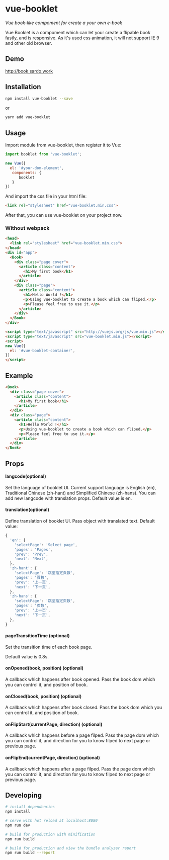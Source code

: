 # vue-booklet
*Vue book-like compoment for create a your own e-book*

Vue Booklet is a compoment which can let your create a flipable book fastly, and is responsive.
As it's used css animation, it will not support IE 9 and other old browser.

## Demo

http://book.sardo.work

## Installation
```bash
npm install vue-booklet --save
```

or

```bash
yarn add vue-booklet
```

## Usage

Import module from vue-booklet, then register it to Vue:

```js
import booklet from 'vue-booklet';

new Vue({
  el: '#your-dom-element',
   components: {
      booklet
   }
})
```

And import the css file in your html file:
```html
<link rel="stylesheet" href="vue-booklet.min.css">
```

After that, you can use vue-booklet on your project now.

### Without webpack

```html
<head>
  <link rel="stylesheet" href="vue-booklet.min.css">
</head>
<div id="app">
  <Book>
    <div class="page cover">
      <article class="content">
        <h1>My first book</h1>
      </article>
    </div>
    <div class="page">
      <article class="content">
        <h1>Hello World !</h1>
        <p>Using vue-booklet to create a book which can fliped.</p>
        <p>Please feel free to use it.</p>
      </article>
    </div>
  </Book>
</div>

<script type="text/javascript" src="http://vuejs.org/js/vue.min.js"></script>
<script type="text/javascript" src="vue-booklet.min.js"></script>
<script>
new Vue({
  el: '#vue-booklet-container',
})
</script>
```

## Example
```html
<Book>
  <div class="page cover">
    <article class="content">
      <h1>My first book</h1>
    </article>
  </div>
  <div class="page">
    <article class="content">
      <h1>Hello World !</h1>
      <p>Using vue-booklet to create a book which can fliped.</p>
      <p>Please feel free to use it.</p>
    </article>
  </div>
</Book>
```

## Props

#### langcode(optional)
Set the language of booklet UI.
Current support language is English (en), Traditional Chinese (zh-hant) and Simplified Chinese (zh-hans). You can add new langcode with translation props.
Default value is en.

#### translation(optional)
Define translation of booklet UI. Pass object with translated text.
Default value:
```js
{
  'en': {
    'selectPage': 'Select page',
    'pages': 'Pages',
    'prev': 'Prev',
    'next': 'Next',
  },
  'zh-hant': {
    'selectPage': '跳至指定頁數',
    'pages': '頁數',
    'prev': '上一頁',
    'next': '下一頁',
  },
  'zh-hans': {
    'selectPage': '跳至指定页数',
    'pages': '页数',
    'prev': '上一页',
    'next': '下一页',
  },
}
```

#### pageTransitionTime (optional)
Set the transition time of each book page.

Default value is 0.8s.

#### onOpened(book, position) (optional)
A callback which happens after book opened. Pass the book dom which you can control it, and position of book.

#### onClosed(book, position) (optional)
A callback which happens after book closed. Pass the book dom which you can control it, and position of book.

#### onFlipStart(currentPage, direction) (optional)
A callback which happens before a page filped. Pass the page dom which you can control it,
and direction for you to know filped to next page or previous page.

#### onFlipEnd(currentPage, direction) (optional)
A callback which happens after a page filped. Pass the page dom which you can control it,
and direction for you to know filped to next page or previous page.


## Developing

``` bash
# install dependencies
npm install

# serve with hot reload at localhost:8080
npm run dev

# build for production with minification
npm run build

# build for production and view the bundle analyzer report
npm run build --report
```
